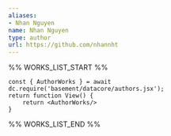```yaml
---
aliases:
- Nhan Nguyen
name: Nhan Nguyen
type: author
url: https://github.com/nhannht
---
```



%% WORKS_LIST_START %%

```datacorejsx
const { AuthorWorks } = await dc.require('basement/datacore/authors.jsx');
return function View() {
    return <AuthorWorks/>
}
```
%% WORKS_LIST_END %%
